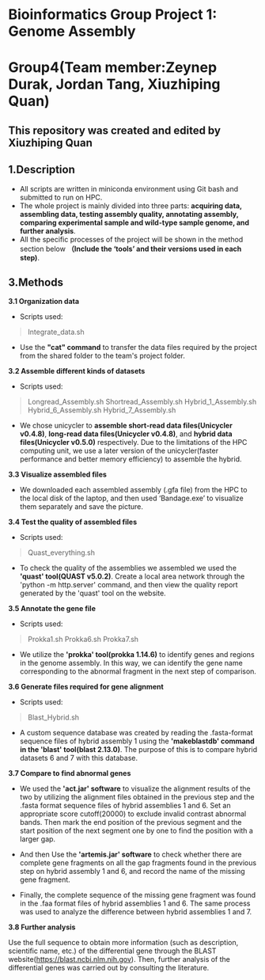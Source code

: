 # Bioinformatics Group Project 1: Genome Assembly
# Group4(Team member:Zeynep Durak, Jordan Tang, Xiuzhiping Quan)
## This repository was created and edited by Xiuzhiping Quan
##  1.Description
- All scripts are written in miniconda environment using Git bash and submitted to run on HPC.
- The whole project is mainly divided into three parts: **acquiring data, assembling data, testing assembly quality, annotating assembly, comparing experimental sample and wild-type sample genome, and further analysis**.
- All the specific processes of the project will be shown in the method section below **（Include the ‘tools’ and their versions used in each step)**.
## 3.Methods
 **3.1 Organization data**

- Scripts used: 
>Integrate_data.sh
- Use the **"cat" command** to transfer the data files required by the project from the shared folder to the team's project folder. 

**3.2 Assemble different kinds of datasets**
- Scripts used: 
>Longread_Assembly.sh 
>Shortread_Assembly.sh
>Hybrid_1_Assembly.sh
>Hybrid_6_Assembly.sh
>Hybrid_7_Assembly.sh
- We chose unicycler to **assemble short-read data files(Unicycler v0.4.8)**, **long-read data files(Unicycler v0.4.8)**, and **hybrid data files(Unicycler v0.5.0)** respectively. Due to the limitations of the HPC computing unit, we use a later version of the unicycler(faster performance and better memory efficiency) to assemble the hybrid.

**3.3 Visualize assembled files**

- We downloaded each assembled assembly (.gfa file) from the HPC to the local disk of the laptop, and then used ‘Bandage.exe’ to visualize them separately and save the picture.

**3.4 Test the quality of assembled files**
- Scripts used: 
>Quast_everything.sh
- To check the quality of the assemblies we assembled we used the **'quast' tool(QUAST v5.0.2)**. Create a local area network through the 'python -m http.server' command, and then view the quality report generated by the 'quast' tool on the website.

**3.5 Annotate the gene file**
- Scripts used: 
>Prokka1.sh
>Prokka6.sh
>Prokka7.sh
- We utilize the **'prokka' tool(prokka 1.14.6)** to identify genes and regions in the genome assembly. In this way, we can identify the gene name corresponding to the abnormal fragment in the next step of comparison.

**3.6 Generate files required for gene alignment**
- Scripts used: 
>Blast_Hybrid.sh
- A custom sequence database was created by reading the .fasta-format sequence files of hybrid assembly 1 using the **'makeblastdb' command in the 'blast' tool(blast 2.13.0)**. The purpose of this is to compare hybrid datasets 6 and 7 with this database.

**3.7 Compare to find abnormal genes**

- We used the **'act.jar' software** to visualize the alignment results of the two by utilizing the alignment files obtained in the previous step and the .fasta format sequence files of hybrid assemblies 1 and 6. Set an appropriate score cutoff(20000) to exclude invalid contrast abnormal bands. Then mark the end position of the previous segment and the start position of the next segment one by one to find the position with a larger gap.

- And then Use the **'artemis.jar' software** to check whether there are complete gene fragments on all the gap fragments found in the previous step on hybrid assembly 1 and 6, and record the name of the missing gene fragment.

- Finally, the complete sequence of the missing gene fragment was found in the .faa format files of hybrid assemblies 1 and 6.  The same process was used to analyze the difference between hybrid assemblies 1 and 7.

**3.8 Further analysis**

Use the full sequence to obtain more information (such as description, scientific name, etc.) of the differential gene through the BLAST  website(https://blast.ncbi.nlm.nih.gov). Then, further analysis of the differential genes was carried out by consulting the literature.
